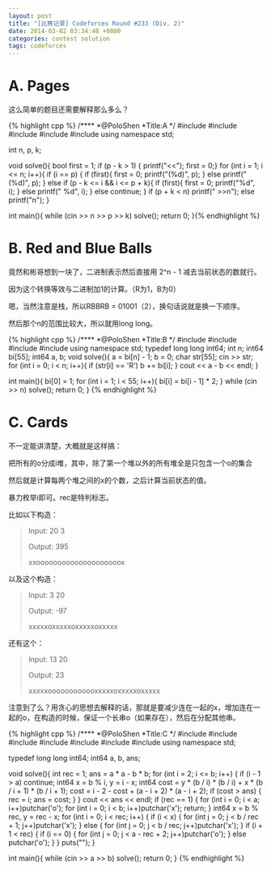 ```yaml
---
layout: post
title: "[比赛记录] Codeforces Round #233 (Div. 2)"
date: 2014-03-02 03:34:48 +0800
categories: contest solution
tags: codeforces
---
```

# A. Pages

这么简单的题目还需要解释那么多么？

{% highlight cpp %}
/****
    *@PoloShen
    *Title:A
    */
#include <iostream>
#include <cstdio>
#include <string>
#include <cstring>
#include <cmath>
using namespace std;

int n, p, k;

void solve(){
    bool first = 1;
    if (p - k > 1) { printf("<<"); first = 0;}
    for (int i = 1; i <= n; i++){
        if (i == p)
        {
            if (first){ first = 0; printf("(%d)", p); }
            else printf(" (%d)", p);
        }
        else if (p - k <= i && i <= p + k){
            if (first){ first = 0; printf("%d", i); }
            else printf(" %d", i);
        }
        else continue;
    }
    if (p + k < n) printf(" >>n");
    else printf("n");
}

int main(){
    while (cin >> n >> p >> k) solve();
    return 0;
}{% endhighlight %}

# B. Red and Blue Balls

竟然和彬哥想到一块了，二进制表示然后直接用 2^n - 1 减去当前状态的数就行。

因为这个转换等效与二进制加1的计算。（R为1，B为0）

嗯，当然注意是栈，所以RBBRB = 01001（2），换句话说就是换一下顺序。

然后那个n的范围比较大，所以就用long long。

{% highlight cpp %}
/****
    *@PoloShen
    *Title:B
    */
#include <iostream>
#include <cstdio>
#include <cstring>
#include <cmath>
using namespace std;
typedef long long int64;
int n;
int64 bi[55];
int64 a, b;
void solve(){
    a = bi[n] - 1;
    b = 0;
    char str[55];
    cin >> str;
    for (int i = 0; i < n; i++){
        if (str[i] == 'R') b += bi[i];
    }
    cout << a - b << endl;
}

int main(){
    bi[0] = 1;
    for (int i = 1; i < 55; i++){
        bi[i] = bi[i - 1] * 2;
    }
    while (cin >> n) solve();
    return 0;
}
{% endhighlight %}

# C. Cards

不一定能讲清楚，大概就是这样搞：

把所有的o分成i堆，其中，除了第一个堆以外的所有堆全是只包含一个o的集合

然后就是计算每两个堆之间的x的个数，之后计算当前状态的值。

暴力枚举i即可。rec是特判标志。

比如以下构造：

<blockquote> Input: 20 3<br />

Output: 395<br />

xxoooooooooooooooooooox<br />

</blockquote>

以及这个构造：

<blockquote> Input: 3 20<br />

Output: -97<br />

xxxxxoxxxxxoxxxxxoxxxxx<br />

</blockquote>

还有这个：

<blockquote> Input: 13 20<br />

Output: 23<br />

xxxxxoooooooooooxxxxxoxxxxxoxxxxx<br />

</blockquote>

注意到了么？用贪心的思想去解释的话，那就是要减少连在一起的x，增加连在一起的o，在构造的时候，保证一个长串o（如果存在），然后在分配其他串。

{% highlight cpp %}
/****
    *@PoloShen
    *Title:C
    */
#include <iostream>
#include <algorithm>
#include <iomanip>
#include <cstdio>
#include <string>
#include <cstring>
#include <cmath>
using namespace std;

typedef long long int64;
int64 a, b, ans;

void solve(){
    int rec = 1;
    ans = a * a - b * b;
    for (int i = 2; i <= b; i++) {
        if (i - 1 > a) continue;
        int64 x = b % i, y = i - x;
        int64 cost = y * (b / i) * (b / i) + x * (b / i + 1) * (b / i + 1);
        cost = i - 2 - cost + (a - i + 2) * (a - i + 2);
        if (cost > ans) {
            rec = i;
            ans = cost;
        }
    }
    cout << ans << endl;
    if (rec == 1) {
        for (int i = 0; i < a; i++)putchar('o');
        for (int i = 0; i < b; i++)putchar('x');
        return;
    }
    int64 x = b % rec, y = rec - x;
    for (int i = 0; i < rec; i++) {
        if (i < x) {
            for (int j = 0; j < b / rec + 1; j++)putchar('x');
        }
        else {
            for (int j = 0; j < b / rec; j++)putchar('x');
        }
        if (i + 1 < rec) {
            if (i == 0) {
                for (int j = 0; j < a - rec + 2; j++)putchar('o');
            }
            else putchar('o');
        }
    }
    puts("");
}

int main(){
    while (cin >> a >> b) solve();
    return 0;
}
{% endhighlight %}